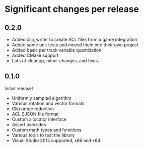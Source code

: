 # Significant changes per release

## 0.2.0

*  Added clip_writer to create ACL files from a game integration
*  Added some unit tests and moved them into their own project
*  Added basic per track variable quantization
*  Added CMake support
*  Lots of cleanup, minor changes, and fixes

## 0.1.0

Initial release!

*  Uniformly sampled algorithm
*  Various rotation and vector formats
*  Clip range reduction
*  ACL SJSON file format
*  Custom allocator interface
*  Assert overrides
*  Custom math types and functions
*  Various tools to test the library
*  Visual Studio 2015 supported, x86 and x64
